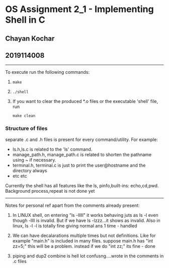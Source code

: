 # OS Assignment 2_1 - Implementing Shell in C
## Chayan Kochar
## 2019114008

---
To execute run the following commands:

1.  ```
    make
    ```
2.  ```
    ./shell
    ```

3. If you want to clear the produced *.o files or the executable 'shell' file, run
    ```
    make clean
    ```

### Structure of files
separate .c and .h files is present for every command/utility. For example: 
- ls.h,ls.c is related to the 'ls' command.
- manage_path.h, manage_path.c is related to shorten the pathname using ~ if necessary.
- terminal.h, terminal.c is just to print the user@hostname and the directory always
- etc etc

Currently the shell has all features like the ls, pinfo,built-ins: echo,cd,pwd. Background process,repeat is not done yet

---


Notes for personal ref apart from the comments already present:

1. In LINUX shell, on entering "ls -lllll" it works behaving juts as ls -l even though -llll is invalid.
But if we have ls -lzzz...it shows as invalid.
Also in linux, ls -l -l is totally fine giving normal ans 1 time  - handled

2. We can have decalarations multiple times but not definitions. Like for example "main.h" is included in many files. suppose main.h has "int zz=5;" this will be a problem. instead if we do "int zz;" its fine - done

3. piping and dup2 combine is hell lot confusng....wrote in the comments in .c files